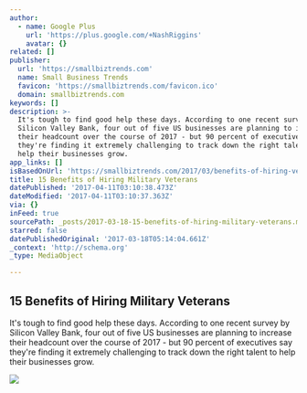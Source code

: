 ```yaml
---
author:
  - name: Google Plus
    url: 'https://plus.google.com/+NashRiggins'
    avatar: {}
related: []
publisher:
  url: 'https://smallbiztrends.com'
  name: Small Business Trends
  favicon: 'https://smallbiztrends.com/favicon.ico'
  domain: smallbiztrends.com
keywords: []
description: >-
  It's tough to find good help these days. According to one recent survey by
  Silicon Valley Bank, four out of five US businesses are planning to increase
  their headcount over the course of 2017 - but 90 percent of executives say
  they're finding it extremely challenging to track down the right talent to
  help their businesses grow.
app_links: []
isBasedOnUrl: 'https://smallbiztrends.com/2017/03/benefits-of-hiring-veterans.html'
title: 15 Benefits of Hiring Military Veterans
datePublished: '2017-04-11T03:10:38.473Z'
dateModified: '2017-04-11T03:10:37.363Z'
via: {}
inFeed: true
sourcePath: _posts/2017-03-18-15-benefits-of-hiring-military-veterans.md
starred: false
datePublishedOriginal: '2017-03-18T05:14:04.661Z'
_context: 'http://schema.org'
_type: MediaObject

---
```

<article style=""><h1>15 Benefits of Hiring Military Veterans</h1><p>It's tough to find good help these days. According to one recent survey by Silicon Valley Bank, four out of five US businesses are planning to increase their headcount over the course of 2017 - but 90 percent of executives say they're finding it extremely challenging to track down the right talent to help their businesses grow.</p><img src="http://smallbiztrends.com/wp-content/uploads/2017/03/shutterstock_338583656.jpg" /></article>